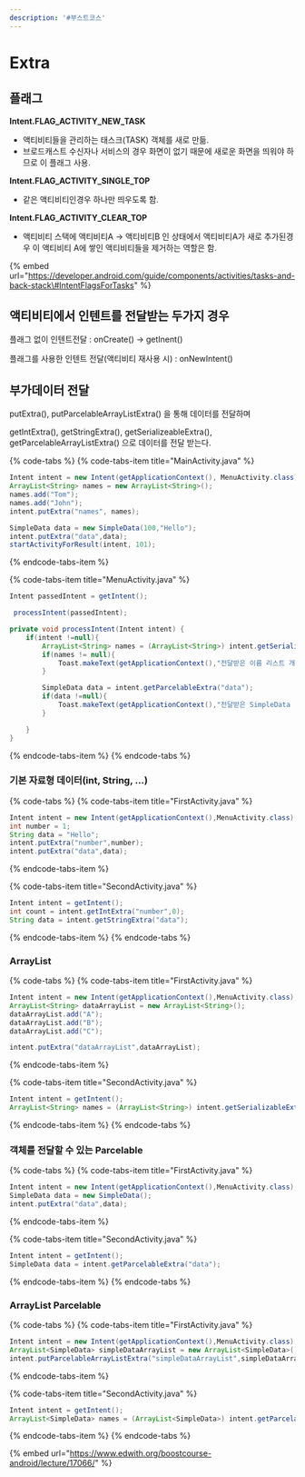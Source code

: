 ```yaml
---
description: '#부스트코스'
---
```


# Extra

## 플래그 

**Intent.FLAG\_ACTIVITY\_NEW\_TASK** 

* 액티비티들을 관리하는 태스크\(TASK\) 객체를 새로 만듦.
* 브로드캐스트 수신자나 서비스의 경우 화면이 없기 때문에 새로운 화면을 띄워야 하므로 이 플래그 사용. 

**Intent.FLAG\_ACTIVITY\_SINGLE\_TOP**

* 같은 액티비티인경우 하나만 띄우도록 함. 

**Intent.FLAG\_ACTIVITY\_CLEAR\_TOP**

* 액티비티 스택에 액티비티A -&gt; 액티비티B 인 상태에서 액티비티A가 새로 추가된경우 이 액티비티 A에 쌓인 액티비티들을 제거하는 역할은 함.

{% embed url="https://developer.android.com/guide/components/activities/tasks-and-back-stack\#IntentFlagsForTasks" %}



## 액티비티에서 인텐트를 전달받는 두가지 경우

플래그 없이 인텐트전달 : onCreate\(\) -&gt; getInent\(\) 

플래그를 사용한 인텐트 전달\(액티비티 재사용 시\) : onNewIntent\(\)

## 부가데이터 전달

putExtra\(\), putParcelableArrayListExtra\(\) 을 통해 데이터를 전달하며  

getIntExtra\(\), getStringExtra\(\), getSerializeableExtra\(\), getParcelableArrayListExtra\(\) 으로 데이터를 전달 받는다.

{% code-tabs %}
{% code-tabs-item title="MainActivity.java" %}
```java
Intent intent = new Intent(getApplicationContext(), MenuActivity.class);
ArrayList<String> names = new ArrayList<String>();
names.add("Tom");
names.add("John");
intent.putExtra("names", names);

SimpleData data = new SimpleData(100,"Hello");
intent.putExtra("data",data);
startActivityForResult(intent, 101);
```
{% endcode-tabs-item %}

{% code-tabs-item title="MenuActivity.java" %}
```java
Intent passedIntent = getIntent();

 processIntent(passedIntent);

private void processIntent(Intent intent) {
    if(intent !=null){
        ArrayList<String> names = (ArrayList<String>) intent.getSerializableExtra("names");
        if(names != null){
            Toast.makeText(getApplicationContext(),"전달받은 이름 리스트 개수 : " + names.size(),Toast.LENGTH_LONG).show();
        }

        SimpleData data = intent.getParcelableExtra("data");
        if(data !=null){
            Toast.makeText(getApplicationContext(),"전달받은 SimpleData : " +data.message,Toast.LENGTH_LONG).show();
        }

    }
}
```
{% endcode-tabs-item %}
{% endcode-tabs %}

### 기본 자료형 데이터\(int, String, ...\)

{% code-tabs %}
{% code-tabs-item title="FirstActivity.java" %}
```java
Intent intent = new Intent(getApplicationContext(),MenuActivity.class);
int number = 1;
String data = "Hello";
intent.putExtra("number",number);
intent.putExtra("data",data);
```
{% endcode-tabs-item %}

{% code-tabs-item title="SecondActivity.java" %}
```java
Intent intent = getIntent();
int count = intent.getIntExtra("number",0);
String data = intent.getStringExtra("data");
```
{% endcode-tabs-item %}
{% endcode-tabs %}

### ArrayList

{% code-tabs %}
{% code-tabs-item title="FirstActivity.java" %}
```java
Intent intent = new Intent(getApplicationContext(),MenuActivity.class);
ArrayList<String> dataArrayList = new ArrayList<String>();
dataArrayList.add("A");
dataArrayList.add("B");
dataArrayList.add("C");

intent.putExtra("dataArrayList",dataArrayList);
```
{% endcode-tabs-item %}

{% code-tabs-item title="SecondActivity.java" %}
```java
Intent intent = getIntent();
ArrayList<String> names = (ArrayList<String>) intent.getSerializableExtra("names");
```
{% endcode-tabs-item %}
{% endcode-tabs %}

### 객체를 전달할 수 있는 Parcelable

{% code-tabs %}
{% code-tabs-item title="FirstActivity.java" %}
```java
Intent intent = new Intent(getApplicationContext(),MenuActivity.class);
SimpleData data = new SimpleData();
intent.putExtra("data",data);
```
{% endcode-tabs-item %}

{% code-tabs-item title="SecondActivity.java" %}
```java
Intent intent = getIntent();
SimpleData data = intent.getParcelableExtra("data");
```
{% endcode-tabs-item %}
{% endcode-tabs %}

### ArrayList Parcelable

{% code-tabs %}
{% code-tabs-item title="FirstActivity.java" %}
```java
Intent intent = new Intent(getApplicationContext(),MenuActivity.class);
ArrayList<SimpleData> simpleDataArrayList = new ArrayList<SimpleData>();
intent.putParcelableArrayListExtra("simpleDataArrayList",simpleDataArrayList);
```
{% endcode-tabs-item %}

{% code-tabs-item title="SecondActivity.java" %}
```java
Intent intent = getIntent();
ArrayList<SimpleData> names = (ArrayList<SimpleData>) intent.getParcelableArrayListExtra("simpleDataArrayList");
```
{% endcode-tabs-item %}
{% endcode-tabs %}

{% embed url="https://www.edwith.org/boostcourse-android/lecture/17066/" %}



